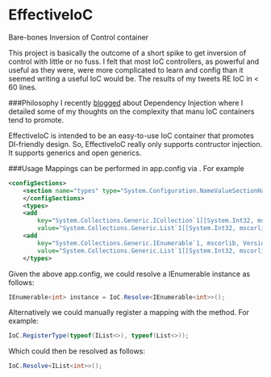 EffectiveIoC
============

Bare-bones Inversion of Control container

This project is basically the outcome of a short spike to get inversion of control with little or no fuss.  I felt that most IoC controllers, as powerful and useful as they were, were more complicated to learn and config than it seemed writing a useful IoC would be.  The results of my tweets RE IoC in < 60 lines.

###Philosophy
I recently [blogged](http://bit.ly/Zm1vIM) about Dependency Injection where I detailed some of my thoughts on the complexity that manu IoC containers tend to promote.

EffectiveIoC is intended to be an easy-to-use IoC container that promotes DI-friendly design.  So, EffectiveIoC really only supports contructor injection.  It supports generics and open generics.

###Usage
Mappings can be performed in app.config via <see cref="T:System.Configuration.NameValueSectionHandler"/>.  For example
```XML
<configSections>
    <section name="types" type="System.Configuration.NameValueSectionHandler"/>
    </configSections>
    <types>
    <add
        key="System.Collections.Generic.ICollection`1[[System.Int32, mscorlib, Version=4.0.0.0, Culture=neutral, PublicKeyToken=b77a5c561934e089]]"
        value="System.Collections.Generic.List`1[[System.Int32, mscorlib, Version=4.0.0.0, Culture=neutral, PublicKeyToken=b77a5c561934e089]]"/>
    <add
        key="System.Collections.Generic.IEnumerable`1, mscorlib, Version=4.0.0.0, Culture=neutral, PublicKeyToken=b77a5c561934e089"
        value="System.Collections.Generic.List`1[[System.Int32, mscorlib, Version=4.0.0.0, Culture=neutral, PublicKeyToken=b77a5c561934e089]]"/>
    </types>
```
Given the above app.config, we could resolve a IEnumerable<T> instance as follows:
```C#
IEnumerable<int> instance = IoC.Resolve<IEnumerable<int>>();
```
Alternatively we could manually register a mapping with the <see cref="M:PRI.EffectiveIoC.IoC.RegisterType``2"/> method.  For example:
```C#
IoC.RegisterType(typeof(IList<>), typeof(List<>));
```
Which could then be resolved as follows:
```C#
IoC.Resolve<IList<int>>();
```
